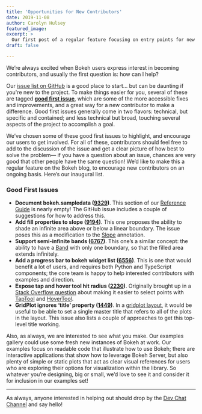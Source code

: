 ```yaml
---
title: 'Opportunities for New Contributors'
date: 2019-11-08
author: Carolyn Hulsey
featured_image:
excerpt: >
  Our first post of a regular feature focusing on entry points for new contributors.
draft: false

---
```


We’re always excited when Bokeh users express interest in becoming contributors, and usually the first question is: how can I help?

Our [issue list on GitHub](https://github.com/bokeh/bokeh/issues) is a good place to start... but can be daunting if you're new to the project. To make things easier for you, several of these are tagged [**good first issue**](https://github.com/bokeh/bokeh/issues?q=is%3Aissue+is%3Aopen+label%3A%22good+first+issue%22), which are some of the more accessible fixes and improvements, and a great way for a new contributor to make a difference. Good first issues generally come in two flavors: technical, but specific and contained; and less technical but broad, touching several aspects of the project to accomplish a goal.

We’ve chosen some of these good first issues to highlight, and encourage our users to get involved. For all of these, contributors should feel free to add to the discussion of the issue and get a clear picture of how best to solve the problem&mdash; if you have a question about an issue, chances are very good that other people have the same question! We’d like to make this a regular feature on the Bokeh blog, to encourage new contributors on an ongoing basis. Here’s our inaugural list.

### Good First Issues

* **Document bokeh.sampledata ([9329](https://github.com/bokeh/bokeh/issues/9329))**. This section of our [Reference Guide](http://docs.bokeh.org/en/latest/docs/reference/sampledata.html) is nearly empty! The GitHub issue includes a couple of suggestions for how to address this.
* **Add fill properties to slope ([9194](https://github.com/bokeh/bokeh/issues/9194))**.  This one proposes the ability to shade an infinite area above or below a linear boundary. The issue poses this as a modification to the [Slope](http://docs.bokeh.org/en/latest/docs/user_guide/annotations.html#slopes) annotation.
* **Support semi-infinite bands ([6767]((https://github.com/bokeh/bokeh/issues/6767)))**. This one’s a similar concept: the ability to have a [Band](http://docs.bokeh.org/en/latest/docs/user_guide/annotations.html#bands) with only one boundary, so that the filled area extends infinitely.
* **Add a progress bar to bokeh widget list ([6556](https://github.com/bokeh/bokeh/issues/6556))**. This is one that would benefit a lot of users, and requires both Python and TypeScript components; the core team is happy to help interested contributors with examples and direction.
* **Expose tap and hover tool hit radius ([2230](https://github.com/bokeh/bokeh/issues/2230))**. Originally brought up in a [Stack Overflow question](https://stackoverflow.com/questions/29923118/how-to-increase-click-radius-in-bokeh) about making it easier to select points with [TapTool](http://docs.bokeh.org/en/latest/docs/reference/models/tools.html?highlight=hovertool#bokeh.models.tools.TapTool) and [HoverTool](http://docs.bokeh.org/en/latest/docs/reference/models/tools.html?highlight=hovertool#bokeh.models.tools.HoverTool).
* **GridPlot ignores ‘title’ property ([1449](https://github.com/bokeh/bokeh/issues/1449))**. In a [gridplot layout](http://docs.bokeh.org/en/latest/docs/user_guide/layout.html?highlight=gridplot#grids-layout-for-plots), it would be useful to be able to set a single master title that refers to all of the plots in the layout. This issue also lists a couple of approaches to get this top-level title working.

Also, as always, we are interested to see what you make. Our examples gallery could use some fresh new instances of Bokeh at work. Our examples focus on readable code that illustrate how to use Bokeh; there are interactive applications that show how to leverage Bokeh Server, but also plenty of simple or static plots that act as clear visual references for users who are exploring their options for visualization within the library. So whatever you’re designing, big or small, we’d love to see it and consider it for inclusion in our examples set!

----



As always, anyone interested in helping out should drop by the
[Dev Chat Channel](https://gitter.im/bokeh/bokeh-dev) and say hello!
